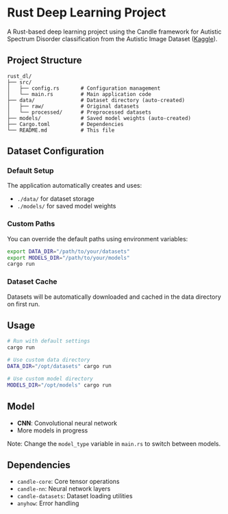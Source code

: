 # Rust Deep Learning Project

A Rust-based deep learning project using the Candle framework for Autistic Spectrum Disorder classification from the Autistic Image Dataset ([Kaggle](https://www.kaggle.com/datasets/imrankhan77/autistic-children-facial-data-set)).

## Project Structure

```
rust_dl/
├── src/
│   ├── config.rs       # Configuration management
│   └── main.rs         # Main application code
├── data/               # Dataset directory (auto-created)
│   ├── raw/            # Original datasets
│   └── processed/      # Preprocessed datasets
├── models/             # Saved model weights (auto-created)
├── Cargo.toml          # Dependencies
└── README.md           # This file
```

## Dataset Configuration

### Default Setup
The application automatically creates and uses:
- `./data/` for dataset storage
- `./models/` for saved model weights

### Custom Paths
You can override the default paths using environment variables:

```bash
export DATA_DIR="/path/to/your/datasets"
export MODELS_DIR="/path/to/your/models"
cargo run
```

### Dataset Cache
Datasets will be automatically downloaded and cached in the data directory on first run.

## Usage

```bash
# Run with default settings
cargo run

# Use custom data directory
DATA_DIR="/opt/datasets" cargo run

# Use custom model directory
MODELS_DIR="/opt/models" cargo run
```

## Model
- **CNN**: Convolutional neural network
- More models in progress

Note: Change the `model_type` variable in `main.rs` to switch between models.

## Dependencies
- `candle-core`: Core tensor operations
- `candle-nn`: Neural network layers
- `candle-datasets`: Dataset loading utilities
- `anyhow`: Error handling
